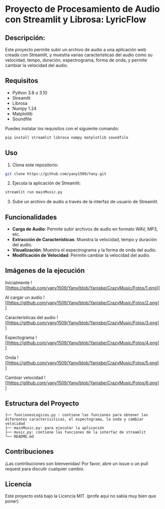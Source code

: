 # Proyecto de Procesamiento de Audio con Streamlit y Librosa: LyricFlow

## Descripción:
Este proyecto permite subir un archivo de audio a una aplicación web creada con Streamlit, y muestra varias características del audio como su velocidad, tempo, duración, espectrograma, forma de onda, y permite cambiar la velocidad del audio.

## Requisitos
- Python 3.8 o 3.10
- Streamlit
- Librosa
- Numpy 1.24
- Matplotlib
- Soundfile

Puedes instalar los requisitos con el siguiente comando:

```bash
pip install streamlit librosa numpy matplotlib soundfile
```

## Uso

1. Clona este repositorio:

```bash
git clone https://github.com/yany1509/Yany.git
```

2. Ejecuta la aplicación de Streamlit:

```bash
streamlit run mainMusic.py
```

3. Sube un archivo de audio a través de la interfaz de usuario de Streamlit.

## Funcionalidades

- **Carga de Audio**: Permite subir archivos de audio en formato WAV, MP3, etc.
- **Extracción de Características**: Muestra la velocidad, tempo y duración del audio.
- **Visualización**: Muestra el espectrograma y la forma de onda del audio.
- **Modificación de Velocidad**: Permite cambiar la velocidad del audio.

## Imágenes de la ejecución
Inicialmente
![[https://github.com/yany1509/Yany/blob/Yanisbe/CrazyMusic/Fotos/1.png]] 

Al cargar un audio
![[https://github.com/yany1509/Yany/blob/Yanisbe/CrazyMusic/Fotos/2.png]]

Características del audio
![[https://github.com/yany1509/Yany/blob/Yanisbe/CrazyMusic/Fotos/3.png]]

Espectograma
![[https://github.com/yany1509/Yany/blob/Yanisbe/CrazyMusic/Fotos/4.png]]

Onda
![[https://github.com/yany1509/Yany/blob/Yanisbe/CrazyMusic/Fotos/5.png]]

Cambiar velocidad
![[https://github.com/yany1509/Yany/blob/Yanisbe/CrazyMusic/Fotos/6.png]]



## Estructura del Proyecto

```
├── funcionesLogicas.py : contiene las funciones para obtener las diferentes caracterísiticas, el espectograma, la onda y cambiar velocidad
├── mainMusic.py: para ejecutar la aplicación
├── music.py: contiene las funciones de la interfaz de streamlit
└── README.md
```
## Contribuciones

¡Las contribuciones son bienvenidas! Por favor, abre un issue o un pull request para discutir cualquier cambio.

## Licencia

Este proyecto está bajo la Licencia MIT. (profe aquí no sabía muy bien que poner)

